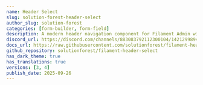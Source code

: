 ```yaml
---
name: Header Select
slug: solution-forest-header-select
author_slug: solution-forest
categories: [form-builder, form-field]
description: A modern header navigation component for Filament Admin with global rounded styling and proper color system.
discord_url: https://discord.com/channels/883083792112300104/1421299894504919211
docs_url: https://raw.githubusercontent.com/solutionforest/filament-header-select/refs/heads/main/README.md
github_repository: solutionforest/filament-header-select
has_dark_theme: true
has_translations: true
versions: [3, 4]
publish_date: 2025-09-26
---
```

